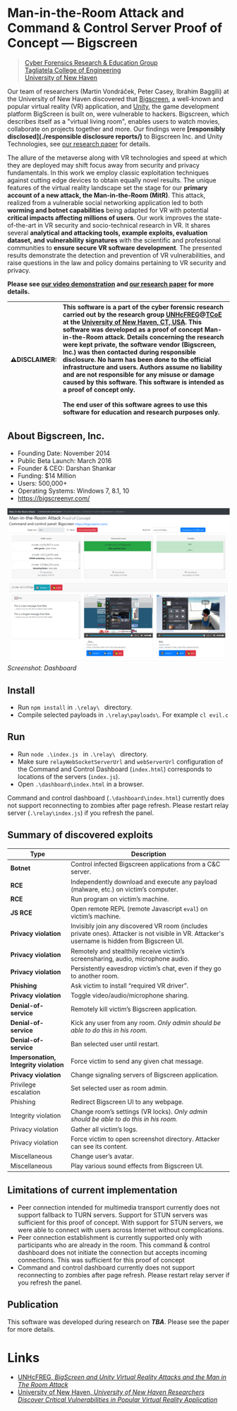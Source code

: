 <!--
Man-in-the-Room Attack and Command & Control Server Proof of Concept — Bigscreen

Vondracek Martin mvondracek vondracek.mar@gmail.com

Security and Forensics of Immersive Virtual Reality Social Applications
Cyber Forensics Research & Education Group                 https://www.unhcfreg.com/
Tagliatela College of Engineering                          https://www.newhaven.edu/engineering/
University of New Haven                                    https://www.newhaven.edu
300 Boston Post Rd, West Haven, CT 06516

DISCLAIMER: This software is a part of the cyber forensic research carried out by the research group UNHcFREG @ TCoE
at the University of New Haven, CT, USA. This software was developed as a proof of concept Man-in-the-Room attack.
Details concerning the research were kept private, the software vendor (Bigscreen, Inc.) was then contacted during
responsible disclosure. No harm has been done to the official infrastructure and users. Authors assume no liability
and are not responsible for any misuse or damage caused by this software. This software is intended as a proof
of concept only. The end user of this software agrees to use this software for education and research purposes only.

 -->
# Man-in-the-Room Attack and Command & Control Server Proof of Concept — Bigscreen
> [Cyber Forensics Research & Education Group](https://www.unhcfreg.com/)<br/>
> [Tagliatela College of Engineering](https://www.newhaven.edu/engineering/)<br/>
> [University of New Haven](https://www.newhaven.edu)

Our team of researchers (Martin Vondráček, Peter Casey, Ibrahim Baggili) at the University of New Haven discovered that [Bigscreen](https://www.bigscreenvr.com/), a well-known and popular virtual reality (VR) application, and [Unity](https://unity.com), the game development platform BigScreen is built on, were vulnerable to hackers. Bigscreen, which describes itself as a "virtual living room", enables users to watch movies, collaborate on projects together and more. Our findings were **[responsibly disclosed](./responsible disclosure reports/)** to Bigscreen Inc. and Unity Technologies, see [our research paper](#publication) for details.

The allure of the metaverse along with VR technologies and speed at which they are deployed may shift focus away from security and privacy fundamentals. In this work we employ classic exploitation techniques against cutting edge devices to obtain equally novel results. The unique features of the virtual reality landscape set the stage for our **primary account of a new attack, the Man-in-the-Room (MitR)**. This attack, realized from a vulnerable social networking application led to both **worming and botnet capabilities** being adapted for VR with potential **critical impacts affecting millions of users**.
Our work improves the state-of-the-art in VR security and socio-technical research in VR. It shares several **analytical and attacking tools, example exploits, evaluation dataset, and vulnerability signatures** with the scientific and professional communities to **ensure secure VR software development**. The presented results demonstrate the detection and prevention of VR vulnerabilities, and raise questions in the law and policy domains pertaining to VR security and privacy.

**Please see [our video demonstration](https://youtu.be/N_Z3mfzLZME) and [our research paper](#publication) for more details.**

| ⚠️**DISCLAIMER:** | This software is a part of the cyber forensic research carried out by the research group [UNHcFREG](https://www.unhcfreg.com/)@[TCoE](https://www.newhaven.edu/engineering/) at the [University of New Haven, CT, USA](https://www.newhaven.edu). This software was developed as a proof of concept Man-in-the-Room attack. Details concerning the research were kept private, the software vendor (Bigscreen, Inc.) was then contacted during responsible disclosure. No harm has been done to the official infrastructure and users. Authors assume no liability and are not responsible for any misuse or damage caused by this software. This software is intended as a proof of concept only.<br/><br/>The end user of this software agrees to use this software for education and research purposes only. |
| --- | :--- |




## About Bigscreen, Inc.
- Founding Date: November 2014
- Public Beta Launch: March 2016
- Founder & CEO: Darshan Shankar
- Funding: $14 Million
- Users: 500,000+
- Operating Systems: Windows 7, 8.1, 10
- https://bigscreenvr.com/

![Screenshot: Dashboard](/doc/screenshot.png)
*Screenshot: Dashboard*

## Install
- Run `npm install` in `.\relay\ ` directory.
- Compile selected payloads in `.\relay\payloads\`. For example `cl evil.c`

## Run
- Run `node .\index.js ` in `.\relay\ ` directory.
- Make sure `relayWebSocketServerUrl` and `webServerUrl` configuration of the Command and Control Dashboard (`index.html`)
   corresponds to locations of the servers (`index.js`).
- Open `.\dashboard\index.html` in a browser.
 
 Command and control dashboard (`.\dashboard\index.html`) currently does not support reconnecting to zombies after page
 refresh. Please restart relay server (`.\relay\index.js`) if you refresh the panel. 

## Summary of discovered exploits
Type                     | Description
-------------------------|------------
**Botnet**               | Control infected Bigscreen applications from a C&C server.
**RCE**                  | Independently download and execute any payload (malware, etc.) on victim’s computer.
**RCE**                  | Run program on victim’s machine.	
**JS RCE**               | Open remote REPL (remote Javascript `eval`) on victim’s machine.	
**Privacy violation**    | Invisibly join any discovered VR room (includes private ones). Attacker is not visible in VR. Attacker's username is hidden from Bigscreen UI.
**Privacy violation**    | Remotely and stealthily receive victim’s screensharing, audio, microphone audio.	 
**Privacy violation**    | Persistently eavesdrop victim’s chat, even if they go to another room.
**Phishing**             | Ask victim to install “required VR driver”.
**Privacy violation**    | Toggle video/audio/microphone sharing.	 
**Denial-of-service**    | Remotely kill victim’s Bigscreen application.	
**Denial-of-service**    | Kick any user from any room. *Only admin should be able to do this in his room*.	
**Denial-of-service**    | Ban selected user until restart.	
**Impersonation,<br/>Integrity&nbsp;violation** | Force victim to send any given chat message.	
**Privacy violation**    | Change signaling servers of Bigscreen application.	 
Privilege escalation     | Set selected user as room admin.	
Phishing                 | Redirect Bigscreen UI to any webpage.	
Integrity violation      | Change room’s settings (VR locks). *Only admin should be able to do this in his room.* 
Privacy violation        | Gather all victim’s logs.	 
Privacy violation        | Force victim to open screenshot directory. Attacker can see its content.	 
Miscellaneous            | Change user’s avatar.
Miscellaneous            | Play various sound effects from Bigscreen UI.


## Limitations of current implementation
- Peer connection intended for multimedia transport currently does not support fallback to TURN servers. Support for
  STUN servers was sufficient for this proof of concept. With support for STUN servers, we were able to connect
  with users across Internet without complications.
- Peer connection establishment is currently supported only with participants who are already in the room.
  This command & control dashboard does not initiate the connection but accepts incoming connections. This was sufficient
  for this proof of concept
- Command and control dashboard currently does not support reconnecting to zombies after page refresh. Please restart relay
  server if you refresh the panel.


## Publication

This software was developed during research on ***TBA***.
Please see the paper for more details.


# Links

- [UNHcFREG, *BigScreen and Unity Virtual Reality Attacks and the Man in The Room Attack*](https://www.unhcfreg.com/single-post/2019/02/19/bigscreen-and-unity-virtual-reality-attacks)
- [University of New Haven, *University of New Haven Researchers Discover Critical Vulnerabilities in Popular Virtual Reality Application*](https://www.newhaven.edu/news/releases/2019/discover-vulnerabilities-virtual-reality-app.php)
